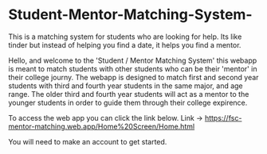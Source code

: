 # Student-Mentor-Matching-System-
This is a matching system for students who are looking for help. Its like tinder but instead of helping you find a date, it helps you find a mentor.

Hello, and welcome to the 'Student / Mentor Matching System' this webapp is meant to match students with other students who can be their 'mentor' in their college journy. 
The webapp is designed to match first and second year students with third and fourth year students in the same major, and age range.
The older third and fourth year students will act as a mentor to the younger students in order to guide them through their college expirence.  

To access the web app you can click the link below.
  Link -> https://fsc-mentor-matching.web.app/Home%20Screen/Home.html
  
You will need to make an account to get started.
